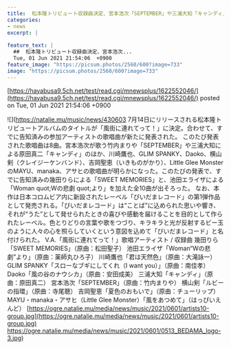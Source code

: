 ```yaml
---
title:  松本隆トリビュート収録曲決定、宮本浩次「SEPTEMBER」や三浦大知「キャンディ」横山剣「ルビーの指環」など10曲  
categories:
- news
excerpt: |
  
feature_text: |
  ##  松本隆トリビュート収録曲決定、宮本浩次...
  Tue, 01 Jun 2021 21:54:06  +0900
feature_image: "https://picsum.photos/2560/600?image=733"
image: "https://picsum.photos/2560/600?image=733"
---
```


[https://hayabusa9.5ch.net/test/read.cgi/mnewsplus/1622552046/](https://hayabusa9.5ch.net/test/read.cgi/mnewsplus/1622552046/)
posted on Tue, 01 Jun 2021 21:54:06  +0900

<!--more-->

![](https://natalie.mu/music/news/430603 7月14日にリリースされる松本隆トリビュートアルバムのタイトルが「風街に連れてって！」に決定。合わせて、すでに告知済みの参加アーティストの歌唱曲が新たに発表された。 このたび発表された歌唱曲は8曲。宮本浩次が歌う竹内まりや「SEPTEMBER」や三浦大知による原田真二「キャンディ」のほか、川崎鷹也、GLIM SPANKY、Daoko、横山剣（クレイジーケンバンド）、吉岡聖恵（いきものがかり）、Little Glee MonsterのMAYU、manaka、アサヒの歌唱曲が明らかになった。このたびの発表で、すでに告知済みの幾田りらによる「SWEET MEMORIES」と、池田エライザによる「Woman quot;Wの悲劇 quot;より」を加えた全10曲が出そろった。 なお、本作は日本コロムビア内に新設されたレーベル「びいだまレコード」の第1弾作品として発売される。「びいだまレコード」は“ことば”に込められた思いや響き、それが“うた”として発せられたときの喜びや感動を届けることを目的として作られたレーベル。色とりどりの言葉や歌をつづり、キラキラと光が反射するビー玉のように人々の心を照らしていくという意図を込めて「びいだまレコード」と名付けられた。 V.A.「風街に連れてって！」歌唱アーティスト / 収録曲 幾田りら「SWEET MEMORIES」（原曲：松田聖子） 池田エライザ「Woman“Wの悲劇”より」（原曲：薬師丸ひろ子） 川崎鷹也「君は天然色」（原曲：大滝詠一） GLIM SPANKY「スローなブギにしてくれ（I want you）」（原曲：南佳孝） Daoko「風の谷のナウシカ」（原曲：安田成美） 三浦大知「キャンディ」（原曲：原田真二） 宮本浩次「SEPTEMBER」（原曲：竹内まりや） 横山剣「ルビーの指環」（原曲：寺尾聰） 吉岡聖恵「夏色のおもいで」（原曲：チューリップ） MAYU・manaka・アサヒ（Little Glee Monster）「風をあつめて」（はっぴいえんど） [https://ogre.natalie.mu/media/news/music/2021/0601/artists10-group.jpg](https://ogre.natalie.mu/media/news/music/2021/0601/artists10-group.jpg) https://ogre.natalie.mu/media/news/music/2021/0601/0513_BEDAMA_logo-3.jpg)
